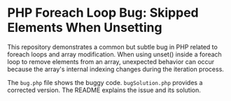 # PHP Foreach Loop Bug: Skipped Elements When Unsetting
This repository demonstrates a common but subtle bug in PHP related to foreach loops and array modification.  When using unset() inside a foreach loop to remove elements from an array, unexpected behavior can occur because the array's internal indexing changes during the iteration process. 

The `bug.php` file shows the buggy code. `bugSolution.php` provides a corrected version. The README explains the issue and its solution.